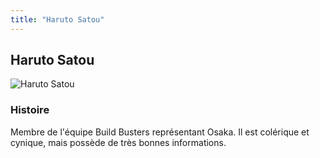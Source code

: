 ```yaml
---
title: "Haruto Satou"
---
```


Haruto Satou
------------


![Haruto Satou](/images/stories/saga/gundambftry/persos/haruto-satou.png)




### Histoire


Membre de l'équipe Build Busters représentant Osaka. Il est colérique et cynique, mais possède de très bonnes informations.



